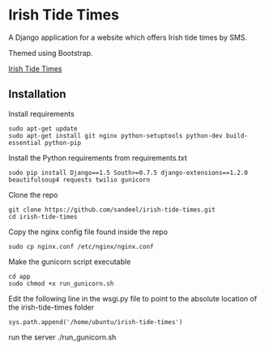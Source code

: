 Irish Tide Times
==================

A Django application for a website which offers Irish tide times by SMS.

Themed using Bootstrap.

[Irish Tide Times](http://www.irishtidetimes.com)


Installation
------------

Install requirements

    sudo apt-get update
    sudo apt-get install git nginx python-setuptools python-dev build-essential python-pip

Install the Python requirements from requirements.txt

    sudo pip install Django==1.5 South>=0.7.5 django-extensions==1.2.0 beautifulsoup4 requests twilio gunicorn

Clone the repo

    git clone https://github.com/sandeel/irish-tide-times.git
    cd irish-tide-times

Copy the nginx config file found inside the repo

    sudo cp nginx.conf /etc/nginx/nginx.conf

Make the gunicorn script executable

    cd app
    sudo chmod +x run_gunicorn.sh 

Edit the following line in the wsgi.py file to point to the absolute location of the irish-tide-times folder

    sys.path.append('/home/ubuntu/irish-tide-times')

run the server
    ./run_gunicorn.sh

